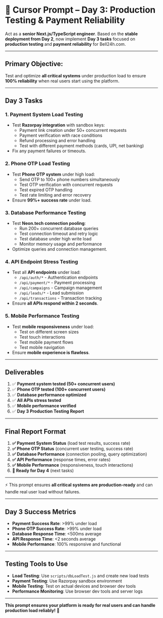 # 🚀 **Cursor Prompt – Day 3: Production Testing & Payment Reliability**

Act as a **senior Next.js/TypeScript engineer**. Based on the **stable deployment from Day 2**, now implement **Day 3 tasks** focused on **production testing** and **payment reliability** for Bell24h.com.

---

## **Primary Objective:**

Test and optimize **all critical systems** under production load to ensure **100% reliability** when real users start using the platform.

---

## **Day 3 Tasks**

### **1. Payment System Load Testing**

* Test **Razorpay integration** with sandbox keys:
  * Payment link creation under 50+ concurrent requests
  * Payment verification with race conditions
  * Refund processing and error handling
  * Test with different payment methods (cards, UPI, net banking)
* Fix any payment failures or timeouts.

### **2. Phone OTP Load Testing**

* Test **Phone OTP system** under high load:
  * Send OTP to 100+ phone numbers simultaneously
  * Test OTP verification with concurrent requests
  * Test expired OTP handling
  * Test rate limiting and error recovery
* Ensure **99%+ success rate** under load.

### **3. Database Performance Testing**

* Test **Neon.tech connection pooling**:
  * Run 200+ concurrent database queries
  * Test connection timeout and retry logic
  * Test database under high write load
  * Monitor memory usage and performance
* Optimize queries and connection management.

### **4. API Endpoint Stress Testing**

* Test all **API endpoints** under load:
  * `/api/auth/*` - Authentication endpoints
  * `/api/payment/*` - Payment processing
  * `/api/campaigns` - Campaign management
  * `/api/leads/*` - Lead submission
  * `/api/transactions` - Transaction tracking
* Ensure **all APIs respond within 2 seconds**.

### **5. Mobile Performance Testing**

* Test **mobile responsiveness** under load:
  * Test on different screen sizes
  * Test touch interactions
  * Test mobile payment flows
  * Test mobile navigation
* Ensure **mobile experience is flawless**.

---

## **Deliverables**

1. ✅ **Payment system tested (50+ concurrent users)**
2. ✅ **Phone OTP tested (100+ concurrent users)**
3. ✅ **Database performance optimized**
4. ✅ **All APIs stress tested**
5. ✅ **Mobile performance verified**
6. ✅ **Day 3 Production Testing Report**

---

## **Final Report Format**

1. **✅ Payment System Status** (load test results, success rate)
2. **✅ Phone OTP Status** (concurrent user testing, success rate)
3. **✅ Database Performance** (connection pooling, query optimization)
4. **✅ API Performance** (response times, error rates)
5. **✅ Mobile Performance** (responsiveness, touch interactions)
6. **🎯 Ready for Day 4** (next tasks)

---

⚡ This prompt ensures **all critical systems are production-ready** and can handle real user load without failures.

---

## **Day 3 Success Metrics**

- **Payment Success Rate**: >99% under load
- **Phone OTP Success Rate**: >99% under load
- **Database Response Time**: <500ms average
- **API Response Time**: <2 seconds average
- **Mobile Performance**: 100% responsive and functional

---

## **Testing Tools to Use**

- **Load Testing**: Use `scripts/dbLoadTest.js` and create new load tests
- **Payment Testing**: Use Razorpay sandbox environment
- **Mobile Testing**: Test on actual devices and browser dev tools
- **Performance Monitoring**: Use browser dev tools and server logs

---

**This prompt ensures your platform is ready for real users and can handle production load reliably!** 🚀
